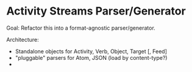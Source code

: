 # Activity Streams Parser/Generator

Goal: Refactor this into a format-agnostic parser/generator.

Architecture:
* Standalone objects for Activity, Verb, Object, Target [, Feed]
* "pluggable" parsers for Atom, JSON (load by content-type?)
* 
